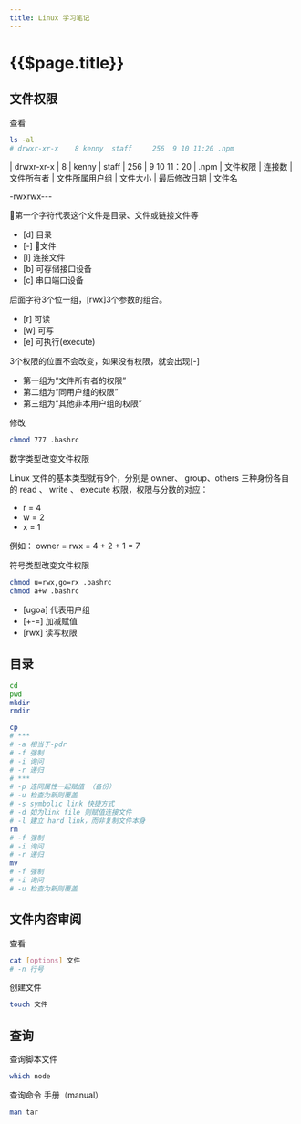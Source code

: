```yaml
---
title: Linux 学习笔记
---
```


# {{$page.title}}

## 文件权限

查看

```bash
ls -al
# drwxr-xr-x    8 kenny  staff     256  9 10 11:20 .npm
```

| drwxr-xr-x | 8 | kenny | staff | 256 | 9  10  11：20 | .npm
| 文件权限 | 连接数 | 文件所有者 | 文件所属用户组 | 文件大小 | 最后修改日期 | 文件名

-rwxrwx---

第一个字符代表这个文件是目录、文件或链接文件等

+ [d] 目录
+ [-] 文件
+ [l] 连接文件
+ [b] 可存储接口设备
+ [c] 串口端口设备

后面字符3个位一组，[rwx]3个参数的组合。

+ [r] 可读
+ [w] 可写
+ [e] 可执行(execute)

3个权限的位置不会改变，如果没有权限，就会出现[-]

+ 第一组为“文件所有者的权限”
+ 第二组为“同用户组的权限”
+ 第三组为“其他非本用户组的权限”

修改

```bash
chmod 777 .bashrc
```

数字类型改变文件权限

Linux 文件的基本类型就有9个，分别是 owner、 group、others 三种身份各自的 read 、 write 、 execute 权限，权限与分数的对应：

+ r = 4
+ w = 2
+ x = 1

例如： owner = rwx = 4 + 2 + 1 = 7

符号类型改变文件权限

```bash
chmod u=rwx,go=rx .bashrc
chmod a+w .bashrc
```

+ [ugoa] 代表用户组
+ [+-=] 加减赋值
+ [rwx] 读写权限

## 目录

```bash
cd
pwd
mkdir
rmdir
```

```bash
cp
# ***
# -a 相当于-pdr
# -f 强制
# -i 询问
# -r 递归
# ***
# -p 连同属性一起赋值 （备份）
# -u 检查为新则覆盖
# -s symbolic link 快捷方式
# -d 如为link file 则赋值连接文件
# -l 建立 hard link，而非复制文件本身
rm
# -f 强制
# -i 询问
# -r 递归
mv
# -f 强制
# -i 询问
# -u 检查为新则覆盖
```

## 文件内容审阅

查看

```bash
cat [options] 文件
# -n 行号
```

创建文件

```bash
touch 文件
```

## 查询

查询脚本文件

```bash
which node
```

查询命令 手册（manual）

```bash
man tar
```
